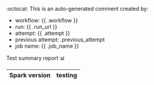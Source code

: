:octocat: This is an auto-generated comment created by:

- workflow: {{ .workflow }}
- run: {{ .run_url }}
- attempt: {{ .attempt }}
- previous attempt: .previous_attempt
- job name: {{ .job_name }}

Test summary report 📊

| Spark version |    testing    |
|:-------------:|:-------------:|
